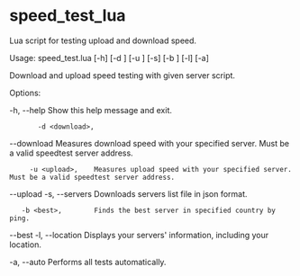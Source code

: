 # speed_test_lua
Lua script for testing upload and download speed.

Usage: speed_test.lua [-h] [-d <download>] [-u <upload>] [-s]
       [-b <best>] [-l] [-a]

Download and upload speed testing with given server script.

Options:
       
   -h, --help            Show this help message and exit.
       
           -d <download>,
   --download <download>
                         Measures download speed with your specified server. Must be a valid speedtest server address.
       
         -u <upload>,    Measures upload speed with your specified server. Must be a valid speedtest server address.
       
   --upload <upload>
   -s, --servers         Downloads servers list file in json format.
       
       -b <best>,        Finds the best server in specified country by ping.
       
   --best <best>
   -l, --location        Displays your servers' information, including your location.
       
   -a, --auto            Performs all tests automatically.
